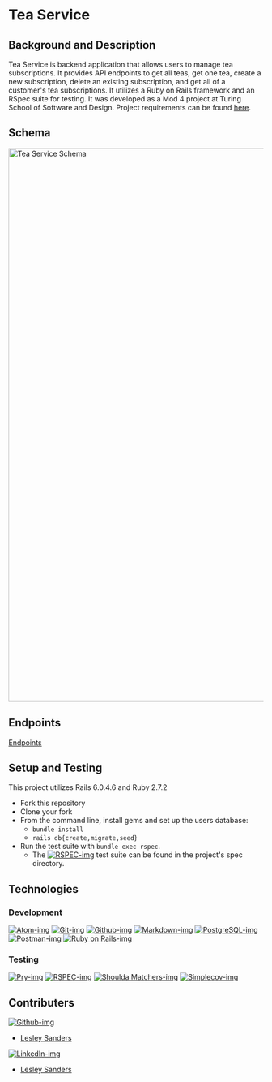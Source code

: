 # Tea Service

## Background and Description

Tea Service is backend application that allows users to manage tea subscriptions.  It provides API endpoints to get all teas, get one tea, create a new subscription, delete an existing subscription, and get all of a customer's tea subscriptions. It utilizes a Ruby on Rails framework and an RSpec suite for testing.  It was developed as a Mod 4 project at Turing School of Software and Design.  Project requirements can be found [here](https://mod4.turing.edu/projects/take_home/take_home_be).


## Schema

<img width="1091" alt="Tea Service Schema" src="https://user-images.githubusercontent.com/87659229/156613029-d656243f-9c71-4ed7-8a49-59e92560a1dc.png">


## Endpoints

[Endpoints](https://github.com/lgsriclas/tea_service/blob/main/endpoints.md)

## Setup and Testing

This project utilizes Rails 6.0.4.6 and Ruby 2.7.2

* Fork this repository
* Clone your fork
* From the command line, install gems and set up the users database:
    * `bundle install`
    * `rails db{create,migrate,seed}`
* Run the test suite with `bundle exec rspec`.
  * The [![RSPEC-img](https://img.shields.io/badge/rspec-b81818.svg?&style=flaste&logo=rubygems&logoColor=white)](https://rspec.info/)
 test suite can be found in the project's spec directory.

## Technologies

### Development
[![Atom-img](https://img.shields.io/badge/Atom-66595C.svg?&style=flaste&logo=atom&logoColor=white)](https://atom.io/)
[![Git-img](https://img.shields.io/badge/Git-F05032.svg?&style=flaste&logo=git&logoColor=white)](https://git-scm.com/)
[![Github-img](https://img.shields.io/badge/GitHub-181717.svg?&style=flaste&logo=github&logoColor=white)](https://github.com/)
[![Markdown-img](https://img.shields.io/badge/Markdown-000000.svg?&style=flaste&logo=markdown&logoColor=white)](https://www.markdownguide.org/)
[![PostgreSQL-img](https://img.shields.io/badge/PostgreSQL-4169E1.svg?&style=flaste&logo=postgresql&logoColor=white)](https://www.postgresql.org/)
[![Postman-img](https://img.shields.io/badge/Postman-FF6C37.svg?&style=flaste&logo=Postman&logoColor=white)](https://www.postman.com/)
[![Ruby on Rails-img](https://img.shields.io/badge/Ruby%20On%20Rails-b81818.svg?&style=flat&logo=rubyonrails&logoColor=white)](https://rubyonrails.org/)

### Testing
[![Pry-img](https://img.shields.io/badge/pry-b81818.svg?&style=flaste&logo=rubygems&logoColor=white)](https://rubygems.org/gems/pry-rails)
[![RSPEC-img](https://img.shields.io/badge/rspec-b81818.svg?&style=flaste&logo=rubygems&logoColor=white)](https://rspec.info/)
[![Shoulda Matchers-img](https://img.shields.io/badge/shoulda--matchers-b81818.svg?&style=flaste&logo=rubygems&logoColor=white)](https://matchers.shoulda.io/)
[![Simplecov-img](https://img.shields.io/badge/simplecov-b81818.svg?&style=flaste&logo=rubygems&logoColor=white)](https://rubygems.org/gems/simplecov)


## Contributers

[![Github-img](https://img.shields.io/badge/GitHub-181717.svg?&style=flaste&logo=github&logoColor=white)](https://github.com/)

- [Lesley Sanders](https://github.com/lgsriclas)

[![LinkedIn-img](https://img.shields.io/badge/LinkedIn-0077B5?style=flaste&logo=linkedin&logoColor=white)](https://www.linkedin.com/)

- [Lesley Sanders](https://www.linkedin.com/in/lesley-sanders/)
